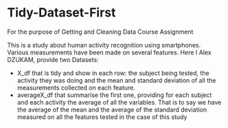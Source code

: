 # Tidy-Dataset-First
For the purpose of Getting and Cleaning Data Course Assignment

This is a study about human activity recognition using smartphones. Various measurements have been made on several features.
Here I Alex DZUKAM, provide two Datasets:
- X_df that is tidy and show in each row: the subject being tested, the activity they was doing and the mean and standard deviation of all the measurements collected on each feature.
- averageX_df that summarise the first one, providing for each subject and each activity the average of all the variables. That is to say we have the average of the mean and the average of the standard deviation measured on all the features tested in the case of this study
